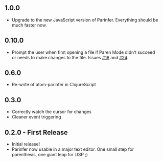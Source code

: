 ## 1.0.0
* Upgrade to the new JavaScript version of Parinfer. Everything should be much faster now.

## 0.10.0
* Prompt the user when first opening a file if Paren Mode didn't succeed or
  needs to make changes to the file. Issues [#18] and [#24].

## 0.6.0
* Re-write of atom-parinfer in ClojureScript

## 0.3.0
* Correctly watch the cursor for changes
* Cleaner event triggering

## 0.2.0 - First Release
* Initial release!
* Parinfer now usable in a major text editor. One small step for parenthesis,
  one giant leap for LISP ;)

[#18]:https://github.com/oakmac/atom-parinfer/issues/18
[#24]:https://github.com/oakmac/atom-parinfer/issues/24
